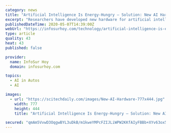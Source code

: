 ```yaml
---
category: news
title: "Artificial Intelligence Is Energy-Hungry – Solution: New AI Hardware Made of Quantum Material"
excerpt: "Researchers have developed new hardware for artificial intelligence. Credit: Purdue University image/Qi Wang Quantum material could offset energy demand of artificial intelligence. To just solve a puzzle or play a game,"
publishedDateTime: 2020-05-07T14:39:00Z
webUrl: "https://infosurhoy.com/technology/artificial-intelligence-is-energy-hungry-solution-new-ai-hardware-made-of-quantum-material/"
type: article
quality: 43
heat: 43
published: false

provider:
  name: InfoSur Hoy
  domain: infosurhoy.com

topics:
  - AI in Autos
  - AI

images:
  - url: "https://scitechdaily.com/images/New-AI-Hardware-777x444.jpg"
    width: 777
    height: 444
    title: "Artificial Intelligence Is Energy-Hungry – Solution: New AI Hardware Made of Quantum Material"

secured: "qmAm5VvwD3OqgwBYL3uDkB/m1kweYMPcFZIJLiWPW2KKfAIyFBBb+XYv63ox5NDKDnmEIMn/mE7dvlJKZyi7PJMLuPdn9VTEBX+tn8oS+iHViEjO7LRxg7qrCUPXaOBcfcju2p/EtYAXu5IBbYSL2JE3RBggc+VXLGT7WzX3Hpyw7y4FWqcpG4R+2LatbRjPuIrE/sQfVzOY25swGpSx5aIWw1rxQeSyZ9Sl1Q1Y654DlE/8el/Fw+VDUkySxrH/EcI25DHjsDMg3rQJ1VEdM4112d1gwXqyHr9FoOlZa/I0oaVUoZgAF22HyEtPsvH0;WMF7e/wEzTaljVUoy4DMtg=="
---
```


